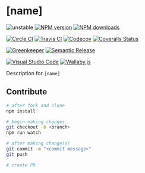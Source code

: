 # [name]

![unstable][unstable-image]
[![NPM version][npm-image]][npm-url]
[![NPM downloads][downloads-image]][downloads-url]

[![Circle CI][circleci-image]][circleci-url]
[![Travis CI][travis-image]][travis-url]
[![Codecov][codecov-image]][codecov-url]
[![Coveralls Status][coveralls-image]][coveralls-url]

[![Greenkeeper][greenkeeper-image]][greenkeeper-url]
[![Semantic Release][semantic-release-image]][semantic-release-url]

[![Visual Studio Code][vscode-image]][vscode-url]
[![Wallaby.js][wallaby-image]][wallaby-url]

Description for `[name]`

## Contribute

```sh
# after fork and clone
npm install

# begin making changes
git checkout -b <branch>
npm run watch

# after making change(s)
git commit -m "<commit message>"
git push

# create PR
```

[circleci-image]: https://circleci.com/gh/[repository]/tree/master.svg?style=shield
[circleci-url]: https://circleci.com/gh/[repository]/tree/master
[codecov-image]: https://codecov.io/gh/[repository]/branch/master/graph/badge.svg
[codecov-url]: https://codecov.io/gh/[repository]
[coveralls-image]: https://coveralls.io/repos/github/[repository]/badge.svg
[coveralls-url]: https://coveralls.io/github/[repository]
[downloads-image]: https://img.shields.io/npm/dm/[name].svg?style=flat
[downloads-url]: https://npmjs.org/package/[name]
[greenkeeper-image]: https://badges.greenkeeper.io/[repository].svg
[greenkeeper-url]: https://greenkeeper.io/
[npm-image]: https://img.shields.io/npm/v/[name].svg?style=flat
[npm-url]: https://npmjs.org/package/[name]
[semantic-release-image]: https://img.shields.io/badge/%20%20%F0%9F%93%A6%F0%9F%9A%80-semantic--release-e10079.svg
[semantic-release-url]: https://github.com/semantic-release/semantic-release
[travis-image]: https://img.shields.io/travis/[repository]/master.svg?style=flat
[travis-url]: https://travis-ci.org/[repository]?branch=master
[unstable-image]: https://img.shields.io/badge/stability-unstable-yellow.svg
[vscode-image]: https://img.shields.io/badge/vscode-ready-green.svg
[vscode-url]: https://code.visualstudio.com/
[wallaby-image]: https://img.shields.io/badge/wallaby.js-configured-green.svg
[wallaby-url]: https://wallabyjs.com

